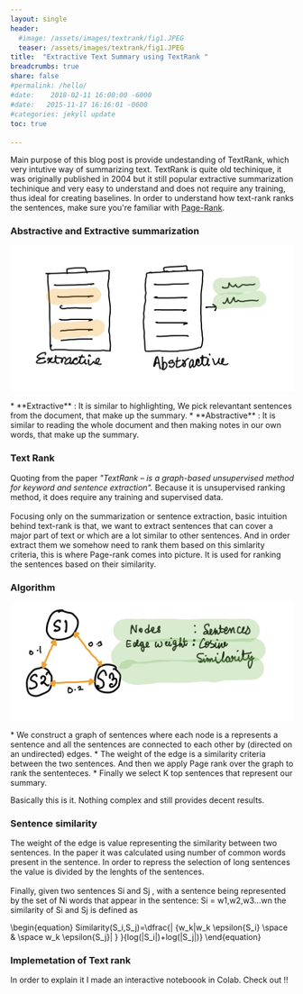 ```yaml
---
layout: single
header:
  #image: /assets/images/textrank/fig1.JPEG
  teaser: /assets/images/textrank/fig1.JPEG
title:  "Extractive Text Summary using TextRank "
breadcrumbs: true
share: false
#permalink: /hello/
#date:    2018-02-11 16:00:00 -6000
#date:   2015-11-17 16:16:01 -0600
#categories: jekyll update
toc: true

---
```

Main purpose of this blog post is provide undestanding of TextRank, which very intutive way of summarizing text. TextRank is quite old techinique, it was originally published in 2004 but it still popular extractive summarization techinique and very easy to understand and does not require any training, thus ideal for creating baselines. In order to understand how text-rank ranks the sentences, make sure you're familiar with [Page-Rank](https://isarth.github.io/pagerank/). 


###  Abstractive and Extractive summarization
<p align='center'>
<img src="/assets/images/textrank/fig1.JPEG">

</p>
* **Extractive**  : It is similar to highlighting, We pick relevantant sentences from the document, that make up the summary. 
* **Abstractive** : It is similar to reading the whole document and then making notes in our own words, that make up the summary.

### Text Rank
Quoting from the paper *"TextRank – is a graph-based unsupervised method for keyword and sentence
extraction".* Because it is unsupervised ranking method, it does require any training and supervised data.<br/><br />
 Focusing only on the summarization or sentence extraction, basic intuition behind text-rank is that, we want to extract sentences that can cover a major part of text or which are a lot similar to other sentences. And in order extract them we somehow need to rank them based on this simlarity criteria, this is where Page-rank comes into picture. It is used for ranking the sentences based on their similarity. 

### Algorithm
<p align='center'>
<img src="/assets/images/textrank/fig2.JPEG">

</p>
* We construct a graph of sentences where each node is a represents a sentence and all the sentences are connected to each other by (directed on an undirected) edges. 
* The weight of the edge is a similarity criteria between the two sentences. And then we apply Page rank over the graph to rank the sententeces. 
* Finally we select K top sentences that represent our summary.

Basically this is it. Nothing complex and still provides decent results.

### Sentence similarity

The weight of the edge is value representing the similarity between two sentences. In the paper it was calculated using number of common words present in the sentence. In order to repress the selection of long sentences the value is divided by the lenghts of the sentences. <br/><br/>
Finally, given two sentences Si and Sj  , with a sentence being represented by the set of Ni words that appear in the sentence: Si = w1,w2,w3...wn the similarity of Si and Sj is defined as


<script type="text/javascript" async
  src="https://cdnjs.cloudflare.com/ajax/libs/mathjax/2.7.1/MathJax.js?config=TeX-AMS-MML_HTMLorMML">
</script>
\begin{equation}
 Similarity(S_i,S_j)=\dfrac{| {w_k|w_k \epsilon{S_i} \space \& \space w_k \epsilon{S_j}| } }{log(|S_i|)+log(|S_j|)} 
\end{equation}

### Implemetation of Text rank

In order to explain it I made an interactive noteboook in Colab. Check out !!




